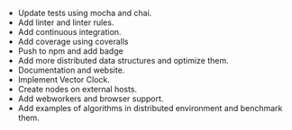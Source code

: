 * Update tests using mocha and chai.
* Add linter and linter rules.
* Add continuous integration.
* Add coverage using coveralls
* Push to npm and add badge
* Add more distributed data structures and optimize them.
* Documentation and website.
* Implement Vector Clock.
* Create nodes on external hosts.
* Add webworkers and browser support.
* Add examples of algorithms in distributed environment and benchmark them.
